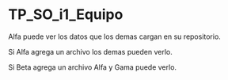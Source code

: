 # TP_SO_i1_Equipo

Alfa puede ver los datos que los demas cargan en su repositorio.

Si Alfa agrega un archivo los demas pueden verlo.

Si Beta agrega un archivo Alfa y Gama puede verlo.
